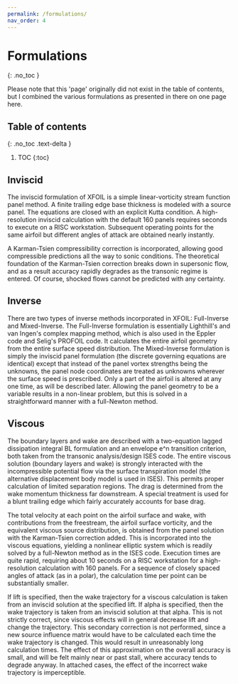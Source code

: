 ```yaml
---
permalink: /formulations/
nav_order: 4
---
```


# Formulations
{: .no_toc }

Please note that this 'page' originally did not exist in the table of contents, but I combined the
various formulations as presented in there on one page here.

## Table of contents
{: .no_toc .text-delta }

1. TOC
{:toc}

## Inviscid

The inviscid formulation of XFOIL is a simple linear-vorticity stream
function panel method.  A finite trailing edge base thickness is modeled
with a source panel.  The equations are closed with an explicit Kutta
condition.  A high-resolution inviscid calculation with the default 
160 panels requires seconds to execute on a RISC workstation.  Subsequent 
operating points for the same airfoil but different angles of attack 
are obtained nearly instantly.

A Karman-Tsien compressibility correction is incorporated, allowing
good compressible predictions all the way to sonic conditions.  The
theoretical foundation of the Karman-Tsien correction breaks down
in supersonic flow, and as a result accuracy rapidly degrades as the
transonic regime is entered.  Of course, shocked flows cannot be
predicted with any certainty.

## Inverse

There are two types of inverse methods incorporated in XFOIL:
Full-Inverse and Mixed-Inverse. The Full-Inverse formulation
is essentially Lighthill's and van Ingen's complex mapping method, which
is also used in the Eppler code and Selig's PROFOIL code.  It calculates
the entire airfoil geometry from the entire surface speed distribution.
The Mixed-Inverse formulation is simply the inviscid panel formulation
(the discrete governing equations are identical) except that instead of
the panel vortex strengths being the unknowns, the panel node coordinates
are treated as unknowns wherever the surface speed is prescribed. Only a
part of the airfoil is altered at any one time, as will be described
later. Allowing the panel geometry to be a variable results in a
non-linear problem, but this is solved in a straightforward manner with
a full-Newton method.


## Viscous

The boundary layers and wake are described with a two-equation lagged
dissipation integral BL formulation and an envelope e^n transition
criterion, both taken from the transonic analysis/design ISES code.
The entire viscous solution (boundary layers and wake) is strongly
interacted with the incompressible potential flow via the surface
transpiration model (the alternative displacement body model is used
in ISES). This permits proper calculation of limited separation regions.
The drag is determined from the wake momentum thickness far downstream.
A special treatment is used for a blunt trailing edge which fairly
accurately accounts for base drag.

The total velocity at each point on the airfoil surface and wake, with
contributions from the freestream, the airfoil surface vorticity, and
the equivalent viscous source distribution, is obtained from the panel
solution with the Karman-Tsien correction added. This is incorporated
into the viscous equations, yielding a nonlinear elliptic system
which is readily solved by a full-Newton method as in the ISES code.
Execution times are quite rapid, requiring about 10 seconds on a RISC
workstation for a high-resolution calculation with 160 panels. For a
sequence of closely spaced angles of attack (as in a polar), the
calculation time per point can be substantially smaller.

If lift is specified, then the wake trajectory for a viscous calculation
is taken from an inviscid solution at the specified lift. If alpha is
specified, then the wake trajectory is taken from an inviscid solution
at that alpha. This is not strictly correct, since viscous effects will
in general decrease lift and change the trajectory. This secondary
correction is not performed, since a new source influence matrix would
have to be calculated each time the wake trajectory is changed. This
would result in unreasonably long calculation times. The effect of this
approximation on the overall accuracy is small, and will be felt mainly
near or past stall, where accuracy tends to degrade anyway. In attached
cases, the effect of the incorrect wake trajectory is imperceptible.
